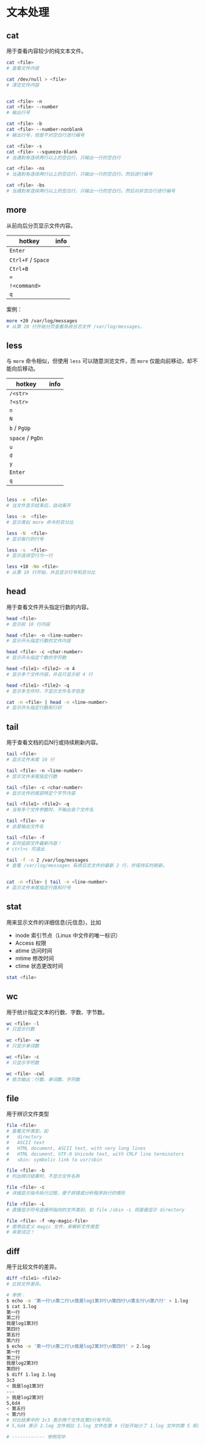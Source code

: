 # 文本处理

## cat

用于查看内容较少的纯文本文件。

```sh
cat <file>
# 查看文件内容

cat /dev/null > <file>
# 清空文件内容


cat <file> -n
cat <file> --number
# 输出行号

cat <file> -b
cat <file> --number-nonblank
# 输出行号，但是不对空白行进行编号

cat <file> -s
cat <file> --squeeze-blank
# 当遇到有连续两行以上的空白行，只输出一行的空白行

cat <file> -ns
# 当遇到有连续两行以上的空白行，只输出一行的空白行。然后进行编号

cat <file> -bs
# 当遇到有连续两行以上的空白行，只输出一行的空白行。然后对非空白行进行编号

```


## more

从前向后分页显示文件内容。

| hotkey              | info |
| ------------------- | ---- |
| `Enter`             |      | 向下 n 行，n 需要定义，默认为 1 行
| `Ctrl+F` /  `Space` |      | 向下滚动一页
| `Ctrl+B`            |      | 向上滚动一页
| `=`                 |      | 输出当前行的行号
| `!<command>`        |      | 执行 `<command>`
| `q`                 |      | 退出

案例：

```sh
more +20 /var/log/messages
# 从第 20 行开始分页查看系统日志文件 /var/log/messages。
```

## less

与 `more` 命令相似，但使用 `less` 可以随意浏览文件，而 `more` 仅能向前移动，却不能向后移动。


| hotkey           | info |
| ---------------- | ---- |
| `/<str>`         |      | 向下搜索字符串
| `?<str>`         |      | 向上搜索字符串
| `n`              |      | 重复前一个搜索
| `N`              |      | 反向重复前一个搜索
| `b` / `PgUp`     |      | 向上翻一页
| `space` / `PgDn` |      | 向下翻一页
| `u`              |      | 向前翻半页
| `d`              |      | 向后翻半页
| `y`              |      | 向前滚动一行
| `Enter`          |      | 向后滚动一行
| `q`              |      | 退出

```sh

less -e	 <file>
# 当文件显示结束后，自动离开

less -m	 <file>
# 显示类似 more 命令的百分比

less -N	 <file>
# 显示每行的行号

less -s	 <file>
# 显示连续空行为一行

less +10 -Nm <file>
# 从第 10 行开始，并且显示行号和百分比
```


## head

用于查看文件开头指定行数的内容。


```sh
head <file>
# 显示前 10 行内容

head <file> -n <line-number>
# 显示开头指定行数的文件内容

head <file> -c <char-number>
# 显示开头指定个数的字符数

head <file1> <file2> -n 4
# 显示多个文件内容，并且只显示前 4 行

head <file1> <file2> -q
# 显示多文件时，不显示文件名字信息

cat -n <file> | head -n <line-number>
# 显示开头指定行数和行好

```

## tail

用于查看文档的后N行或持续刷新内容。

```sh
tail <file>
# 显示文件末尾 10 行

tail <file> -n <line-number>
# 显示文件末尾指定行数

tail <file> -c <char-number>
# 显示文件的尾部特定个字节内容

tail <file1> <file2> -q
# 当有多个文件参数时，不输出各个文件名

tail <file> -v
# 总是输出文件名

tail <file> -f
# 实时追踪文件最新内容！
# ctrl+c 可退出

tail -f -n 2 /var/log/messages
# 查看 /var/log/messages 系统日志文件的最新 2 行，并保持实时刷新。


cat -n <file> | tail -n <line-number>
# 显示文件末尾指定行首和行号
```


## stat

用来显示文件的详细信息(元信息)，比如

-   inode 索引节点（Linux 中文件的唯一标识）
-   Access 权限
-   atime 访问时间
-   mtime 修改时间
-   ctime 状态更改时间

```sh
stat <file>
```


## wc

用于统计指定文本的行数、字数、字节数。


```sh
wc <file> -l
# 只显示行数

wc <file> -w
# 只显示单词数

wc <file> -c
# 只显示字符数

wc <file> -cwl
# 依次输出：行数、单词数、字符数
```

## file

用于辨识文件类型

```sh
file <file>
# 查看文件类型。如
#   directory
#   ASCII text
#   HTML document, ASCII text, with very long lines
#   HTML document, UTF-8 Unicode text, with CRLF line terminators
#   sbin: symbolic link to usr/sbin

file <file> -b
# 列出辨识结果时，不显示文件名称

file <file> -c
# 详细显示指令执行过程，便于排错或分析程序执行的情形

file <file> -L
# 直接显示符号连接所指向的文件类别，如 file /sbin -L 则直接显示 directory

file <file> -f <my-magic-file>
# 使用自定义 magic 文件，来解析文件类型
# 未尝试过！
```


## diff

用于比较文件的差异。

```sh
diff <file1> <file2>
# 比较文件差异。

# 举例：
$ echo -e '第一行\n第二行\n我是log1第3行\n第四行\n第五行\n第六行' > 1.log
$ cat 1.log
第一行
第二行
我是log1第3行
第四行
第五行
第六行
$ echo -e '第一行\n第二行\n我是log2第3行\n第四行' > 2.log
第一行
第二行
我是log2第3行
第四行
$ diff 1.log 2.log
3c3
< 我是log1第3行
---
> 我是log2第3行
5,6d4
< 第五行
< 第六行
# 对比结果中的 3c3 表示两个文件在第3行有不同，
# 5,6d4 表示 2.log 文件相比 1.log 文件在第 4 行处开始少了 1.log 文件的第 5 和第 6 行。

# ------------ 举例完毕
```
